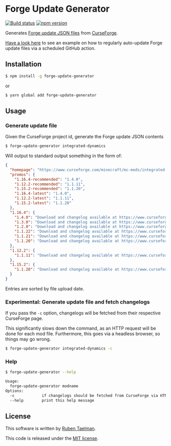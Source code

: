 # Forge Update Generator

[![Build status](https://github.com/CyclopsMC/forge-update-generator.js/workflows/CI/badge.svg)](https://github.com/CyclopsMC/forge-update-generator.js/actions?query=workflow%3ACI)
[![npm version](https://badge.fury.io/js/forge-update-generator.svg)](https://www.npmjs.com/package/forge-update-generator)

Generates [Forge update JSON files](https://mcforge.readthedocs.io/en/latest/gettingstarted/autoupdate/) from [CurseForge](https://www.cfwidget.com/).

[Have a look here](https://github.com/CyclopsMC/Versions/blob/master/.github/workflows/update-forge-files.yml) to see an example
on how to regularly auto-update Forge update files via a scheduled GitHub action.

## Installation

```bash
$ npm install -g forge-update-generator
```
or
```bash
$ yarn global add forge-update-generator
```

## Usage

### Generate update file

Given the CurseForge project id, generate the Forge update JSON contents

```bash
$ forge-update-generator integrated-dynamics
```

Will output to standard output something in the form of:
```json
{
  "homepage": "https://www.curseforge.com/minecraft/mc-mods/integrated-dynamics",
  "promos": {
    "1.16.4-recommended": "1.4.0",
    "1.12.2-recommended": "1.1.11",
    "1.15.2-recommended": "1.1.20",
    "1.16.4-latest": "1.4.0",
    "1.12.2-latest": "1.1.11",
    "1.15.2-latest": "1.1.20"
  },
  "1.16.4": {
    "1.4.0": "Download and changelog available at https://www.curseforge.com/minecraft/mc-mods/integrated-dynamics/files/3179476",
    "1.3.0": "Download and changelog available at https://www.curseforge.com/minecraft/mc-mods/integrated-dynamics/files/3174015",
    "1.2.0": "Download and changelog available at https://www.curseforge.com/minecraft/mc-mods/integrated-dynamics/files/3163304",
    "1.1.22": "Download and changelog available at https://www.curseforge.com/minecraft/mc-mods/integrated-dynamics/files/3156218",
    "1.1.21": "Download and changelog available at https://www.curseforge.com/minecraft/mc-mods/integrated-dynamics/files/3154210",
    "1.1.20": "Download and changelog available at https://www.curseforge.com/minecraft/mc-mods/integrated-dynamics/files/3151360"
  },
  "1.12.2": {
    "1.1.11": "Download and changelog available at https://www.curseforge.com/minecraft/mc-mods/integrated-dynamics/files/3159505",
  },
  "1.15.2": {
    "1.1.20": "Download and changelog available at https://www.curseforge.com/minecraft/mc-mods/integrated-dynamics/files/3143042"
  }
}
```

Entries are sorted by file upload date.

### Experimental: Generate update file and fetch changelogs

If you pass the `-c` option, changelogs will be fetched from their respective CurseForge page.

This significantly slows down the command, as an HTTP request will be done for each mod file.
Furthermore, this goes via a headless browser, so things may go wrong.

```bash
$ forge-update-generator integrated-dynamics -c
```

### Help

```bash
$ forge-update-generator --help

Usage:
  forge-update-generator modname
Options:
  -c            if changelogs should be fetched from CurseForge via HTML scraping
  --help        print this help message
```

## License
This software is written by [Ruben Taelman](http://rubensworks.net/).

This code is released under the [MIT license](http://opensource.org/licenses/MIT).